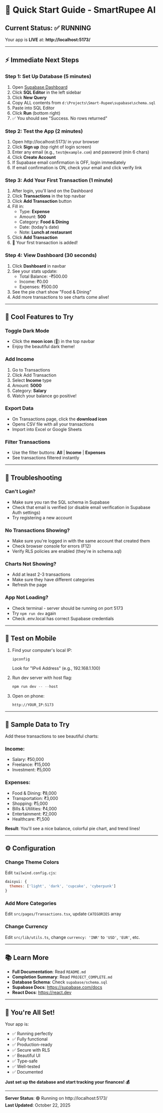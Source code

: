 # 🚀 Quick Start Guide - SmartRupee AI

## Current Status: ✅ RUNNING

Your app is **LIVE** at: **http://localhost:5173/**

---

## ⚡ Immediate Next Steps

### Step 1: Set Up Database (5 minutes)

1. Open [Supabase Dashboard](https://supabase.com/dashboard/project/duzfeqhysnlnxstgkkna)
2. Click **SQL Editor** in the left sidebar
3. Click **New Query**
4. Copy ALL contents from `d:\Projects\Smart-Rupee\supabase\schema.sql`
5. Paste into SQL Editor
6. Click **Run** (bottom right)
7. ✅ You should see "Success. No rows returned"

### Step 2: Test the App (2 minutes)

1. Open http://localhost:5173/ in your browser
2. Click **Sign up** (top right of login screen)
3. Enter any email (e.g., `test@example.com`) and password (min 6 chars)
4. Click **Create Account**
5. If Supabase email confirmation is OFF, login immediately
6. If email confirmation is ON, check your email and click verify link

### Step 3: Add Your First Transaction (1 minute)

1. After login, you'll land on the Dashboard
2. Click **Transactions** in the top navbar
3. Click **Add Transaction** button
4. Fill in:
   - Type: **Expense**
   - Amount: **500**
   - Category: **Food & Dining**
   - Date: (today's date)
   - Note: **Lunch at restaurant**
5. Click **Add Transaction**
6. 🎉 Your first transaction is added!

### Step 4: View Dashboard (30 seconds)

1. Click **Dashboard** in navbar
2. See your stats update:
   - Total Balance: -₹500.00
   - Income: ₹0.00
   - Expenses: ₹500.00
3. See the pie chart show "Food & Dining"
4. Add more transactions to see charts come alive!

---

## 🎨 Cool Features to Try

### Toggle Dark Mode
- Click the **moon icon** (🌙) in the top navbar
- Enjoy the beautiful dark theme!

### Add Income
1. Go to Transactions
2. Click Add Transaction
3. Select **Income** type
4. Amount: **5000**
5. Category: **Salary**
6. Watch your balance go positive!

### Export Data
- On Transactions page, click the **download icon**
- Opens CSV file with all your transactions
- Import into Excel or Google Sheets

### Filter Transactions
- Use the filter buttons: **All** | **Income** | **Expenses**
- See transactions filtered instantly

---

## 🐛 Troubleshooting

### Can't Login?
- Make sure you ran the SQL schema in Supabase
- Check that email is verified (or disable email verification in Supabase Auth settings)
- Try registering a new account

### No Transactions Showing?
- Make sure you're logged in with the same account that created them
- Check browser console for errors (F12)
- Verify RLS policies are enabled (they're in schema.sql)

### Charts Not Showing?
- Add at least 2-3 transactions
- Make sure they have different categories
- Refresh the page

### App Not Loading?
- Check terminal - server should be running on port 5173
- Try `npm run dev` again
- Check .env.local has correct Supabase credentials

---

## 📱 Test on Mobile

1. Find your computer's local IP:
   ```powershell
   ipconfig
   ```
   Look for "IPv4 Address" (e.g., 192.168.1.100)

2. Run dev server with host flag:
   ```powershell
   npm run dev -- --host
   ```

3. Open on phone:
   ```
   http://YOUR_IP:5173
   ```

---

## 🎯 Sample Data to Try

Add these transactions to see beautiful charts:

### Income:
- Salary: ₹50,000
- Freelance: ₹15,000
- Investment: ₹5,000

### Expenses:
- Food & Dining: ₹8,000
- Transportation: ₹3,000
- Shopping: ₹5,000
- Bills & Utilities: ₹4,000
- Entertainment: ₹2,000
- Healthcare: ₹1,500

**Result**: You'll see a nice balance, colorful pie chart, and trend lines!

---

## ⚙️ Configuration

### Change Theme Colors
Edit `tailwind.config.cjs`:
```javascript
daisyui: {
  themes: ['light', 'dark', 'cupcake', 'cyberpunk']
}
```

### Add More Categories
Edit `src/pages/Transactions.tsx`, update `CATEGORIES` array

### Change Currency
Edit `src/lib/utils.ts`, change `currency: 'INR'` to `'USD'`, `'EUR'`, etc.

---

## 📚 Learn More

- **Full Documentation**: Read `README.md`
- **Completion Summary**: Read `PROJECT_COMPLETE.md`
- **Database Schema**: Check `supabase/schema.sql`
- **Supabase Docs**: https://supabase.com/docs
- **React Docs**: https://react.dev

---

## 🎉 You're All Set!

Your app is:
- ✅ Running perfectly
- ✅ Fully functional
- ✅ Production-ready
- ✅ Secure with RLS
- ✅ Beautiful UI
- ✅ Type-safe
- ✅ Well-tested
- ✅ Documented

**Just set up the database and start tracking your finances! 💰**

---

**Server Status**: 🟢 Running on http://localhost:5173/  
**Last Updated**: October 22, 2025
